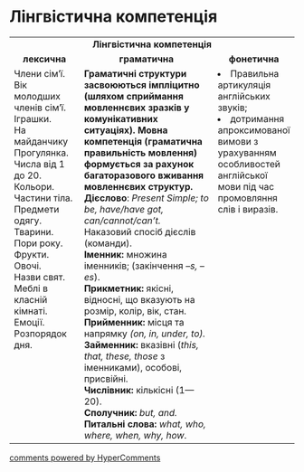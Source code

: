 <div id="hypercomments_widget" class="js-hypercomments-widget invisible"></div>

# Лінгвістична компетенція

<table>
  <tr>
    <td align="center" colspan="3"><b>Лінгвістична компетенція</b></td>
  </tr>
            <tr>
                <td align="center"><b>лексична</b></td>
                <td align="center"><b>граматична</b></td>
                <td align="center"><b>фонетична</b></td>
            </tr>
            <tr>
                <td width="25%" style="vertical-align:top !important;">
                Члени сім’ї.<br>
                Вік молодших членів сім’ї.<br>
                Іграшки.<br>
                На майданчику<br>
                Прогулянка.<br>
                Числа від 1 до 20.<br>
                Кольори.<br>
                Частини тіла.<br>
                Предмети одягу.<br>
                Тварини.<br>
                Пори року.<br>
                Фрукти.<br>
                Овочі.<br>
                Назви свят.<br>
                Меблі в класній кімнаті.<br>
                Емоції.<br>
                Розпорядок дня.</td>
                <td width="50%" style="vertical-align:top !important;">
                <b>Граматичні структури засвоюються імпліцитно (шляхом сприймання мовленнєвих зразків у комунікативних ситуаціях). Мовна компетенція (граматична правильність мовлення) формується за рахунок багаторазового вживання мовленнєвих структур.</b><br>
                <b>Дієслово</b>: <i>Present Simple; to be, have/have got, can/cannot/can’t. </i>Наказовий спосіб дієслів (команди).<br>
                <b>Іменник:</b> множина іменників; (закінчення <i>–s, –es</i>).<br>
                <b>Прикметник:</b>
                якісні, відносні, що вказують на розмір, колір, вік, стан.<br>
                <b>Прийменник:</b>
                місця та напрямку <i>(on, in, under, to).</i><br>
                <b>Займенник:</b>
                вказівні (<i>this, that, these, those</i> з іменниками), особові, присвійні.<br>
                <b>Числівник:</b> кількісні (1—20).<br>
                <b>Сполучник:</b> <i>but, and.</i><br>
                <b>Питальні слова:</b> <i>what, who, where, when, why, how</i>.</td>
                <td width="25%" style="vertical-align:top !important;">
                <li>Правильна артикуляція англійських звуків;</li>
                <li>дотримання апроксимованої вимови з урахуванням особливостей англійської мови під час промовляння слів і виразів.</li></td>
            </tr>
</table>

<div class="js-hypercomments-container">
    <a href="http://hypercomments.com" class="hc-link" title="comments widget">comments powered by HyperComments</a>
</div>
